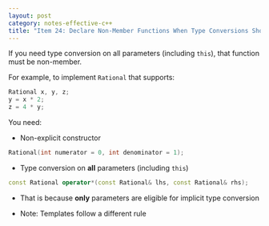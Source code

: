 ```yaml
---
layout: post
category: notes-effective-c++
title: "Item 24: Declare Non-Member Functions When Type Conversions Should Apply to All Parameters"
---
```


If you need type conversion on all parameters (including `this`), that function must be non-member.

For example, to implement `Rational` that supports:

```c++
Rational x, y, z;
y = x * 2;
z = 4 * y;
```

You need:

* Non-explicit constructor

```c++
Rational(int numerator = 0, int denominator = 1);
```

* Type conversion on **all** parameters (including `this`)

```c++
const Rational operator*(const Rational& lhs, const Rational& rhs);
```

* That is because **only** parameters are eligible for implicit type conversion

* Note: Templates follow a different rule
